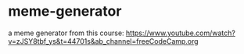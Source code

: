 # meme-generator
a meme generator from this course: https://www.youtube.com/watch?v=zJSY8tbf_ys&t=44701s&ab_channel=freeCodeCamp.org
